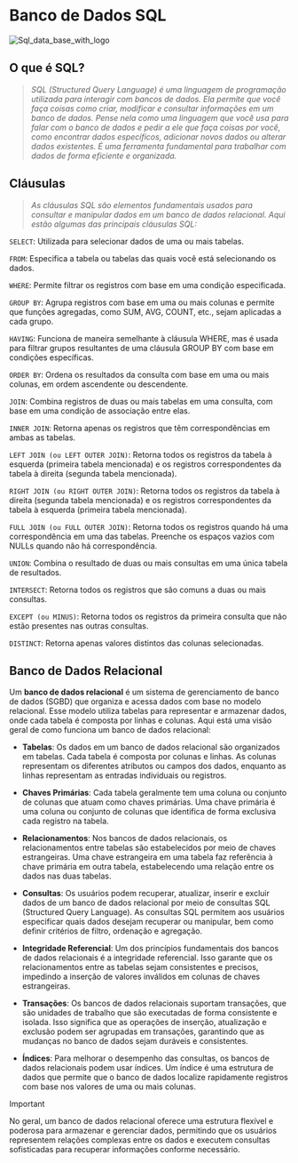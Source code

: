 # Banco de Dados SQL

![Sql_data_base_with_logo](https://github.com/hellotatiramos/sql/assets/158481113/e6e14496-a22f-41a6-80a2-467e5a51968f)

## O que é SQL? 
>*SQL (Structured Query Language) é uma linguagem de programação utilizada para interagir com bancos de dados. Ela permite que você faça coisas como criar, modificar e consultar informações em um banco de dados. Pense nela como uma linguagem que você usa para falar com o banco de dados e pedir a ele que faça coisas por você, como encontrar dados específicos, adicionar novos dados ou alterar dados existentes. É uma ferramenta fundamental para trabalhar com dados de forma eficiente e organizada.*

## Cláusulas 

>*As cláusulas SQL são elementos fundamentais usados para consultar e manipular dados em um banco de dados relacional. Aqui estão algumas das principais cláusulas SQL:*

`SELECT`: Utilizada para selecionar dados de uma ou mais tabelas.

`FROM`: Especifica a tabela ou tabelas das quais você está selecionando os dados.

`WHERE`: Permite filtrar os registros com base em uma condição especificada.

`GROUP BY`: Agrupa registros com base em uma ou mais colunas e permite que funções agregadas, como SUM, AVG, COUNT, etc., sejam aplicadas a cada grupo.

`HAVING`: Funciona de maneira semelhante à cláusula WHERE, mas é usada para filtrar grupos resultantes de uma cláusula GROUP BY com base em condições específicas.

`ORDER BY`: Ordena os resultados da consulta com base em uma ou mais colunas, em ordem ascendente ou descendente.

`JOIN`: Combina registros de duas ou mais tabelas em uma consulta, com base em uma condição de associação entre elas.

`INNER JOIN`: Retorna apenas os registros que têm correspondências em ambas as tabelas.

`LEFT JOIN (ou LEFT OUTER JOIN)`: Retorna todos os registros da tabela à esquerda (primeira tabela mencionada) e os registros correspondentes da tabela à direita (segunda tabela mencionada).

`RIGHT JOIN (ou RIGHT OUTER JOIN)`: Retorna todos os registros da tabela à direita (segunda tabela mencionada) e os registros correspondentes da tabela à esquerda (primeira tabela mencionada).

`FULL JOIN (ou FULL OUTER JOIN)`: Retorna todos os registros quando há uma correspondência em uma das tabelas. Preenche os espaços vazios com NULLs quando não há correspondência.

`UNION`: Combina o resultado de duas ou mais consultas em uma única tabela de resultados.

`INTERSECT`: Retorna todos os registros que são comuns a duas ou mais consultas.

`EXCEPT (ou MINUS)`: Retorna todos os registros da primeira consulta que não estão presentes nas outras consultas.

`DISTINCT`: Retorna apenas valores distintos das colunas selecionadas.

## Banco de Dados Relacional

Um **banco de dados relacional** é um sistema de gerenciamento de banco de dados (SGBD) que organiza e acessa dados com base no modelo relacional. Esse modelo utiliza tabelas para representar e armazenar dados, onde cada tabela é composta por linhas e colunas. Aqui está uma visão geral de como funciona um banco de dados relacional:

* **Tabelas**: Os dados em um banco de dados relacional são organizados em tabelas. Cada tabela é composta por colunas e linhas. As colunas representam os diferentes atributos ou campos dos dados, enquanto as linhas representam as entradas individuais ou registros.

*  **Chaves Primárias**: Cada tabela geralmente tem uma coluna ou conjunto de colunas que atuam como chaves primárias. Uma chave primária é uma coluna ou conjunto de colunas que identifica de forma exclusiva cada registro na tabela.

* **Relacionamentos**: Nos bancos de dados relacionais, os relacionamentos entre tabelas são estabelecidos por meio de chaves estrangeiras. Uma chave estrangeira em uma tabela faz referência à chave primária em outra tabela, estabelecendo uma relação entre os dados nas duas tabelas.

* **Consultas**: Os usuários podem recuperar, atualizar, inserir e excluir dados de um banco de dados relacional por meio de consultas SQL (Structured Query Language). As consultas SQL permitem aos usuários especificar quais dados desejam recuperar ou manipular, bem como definir critérios de filtro, ordenação e agregação.

* **Integridade Referencial**: Um dos princípios fundamentais dos bancos de dados relacionais é a integridade referencial. Isso garante que os relacionamentos entre as tabelas sejam consistentes e precisos, impedindo a inserção de valores inválidos em colunas de chaves estrangeiras.

* **Transações**: Os bancos de dados relacionais suportam transações, que são unidades de trabalho que são executadas de forma consistente e isolada. Isso significa que as operações de inserção, atualização e exclusão podem ser agrupadas em transações, garantindo que as mudanças no banco de dados sejam duráveis e consistentes.

* **Índices**: Para melhorar o desempenho das consultas, os bancos de dados relacionais podem usar índices. Um índice é uma estrutura de dados que permite que o banco de dados localize rapidamente registros com base nos valores de uma ou mais colunas.

> [!IMPORTANT]
> No geral, um banco de dados relacional oferece uma estrutura flexível e poderosa para armazenar e gerenciar dados, permitindo que os usuários representem relações complexas entre os dados e executem consultas sofisticadas para recuperar informações conforme necessário.
